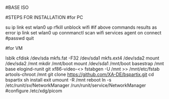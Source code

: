 #BASE ISO

#STEPS FOR INSTALLATION
#for PC

su
ip link est wlan0 up
rfkill unblock wifi #if above commands results as error
ip link set wlan0 up
connmanctl
scan wifi
services
agent on
connect <wifi-id>
#passwd
quit

#for VM

lsblk
cfdisk /dev/sda
mkfs.fat -F32 /dev/sda1
mkfs.ext4 /dev/sda2
mount /dev/sda2 /mnt
mkdir /mnt/boot
mount /dev/sda1 /mnt/boot
basestrap /mnt base elogind-runit git xf86-video-<>
fstabgen -U /mnt >> /mnt/etc/fstab
artools-chroot /mnt
git clone https://github.com/XA-DE/bspartix.git
cd bspartix
sh install
exit
umount -R /mnt
reboot
ln -s /etc/runit/sv/NetworkManager /run/runit/service/NetworkManager
#configure /etc/xdg/picom
